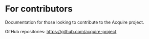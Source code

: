 # For contributors

Documentation for those looking to contribute to the Acquire project.

GitHub repositories: https://github.com/acquire-project